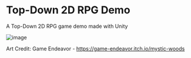 # Top-Down 2D RPG Demo
A Top-Down 2D RPG game demo made with Unity

![image](https://user-images.githubusercontent.com/60242731/157788728-391a4dba-f566-4ddd-ad94-e18cab4028e1.png)

Art Credit: Game Endeavor - https://game-endeavor.itch.io/mystic-woods
